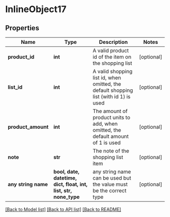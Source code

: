 # InlineObject17


## Properties
Name | Type | Description | Notes
------------ | ------------- | ------------- | -------------
**product_id** | **int** | A valid product id of the item on the shopping list | [optional] 
**list_id** | **int** | A valid shopping list id, when omitted, the default shopping list (with id 1) is used | [optional] 
**product_amount** | **int** | The amount of product units to add, when omitted, the default amount of 1 is used | [optional] 
**note** | **str** | The note of the shopping list item | [optional] 
**any string name** | **bool, date, datetime, dict, float, int, list, str, none_type** | any string name can be used but the value must be the correct type | [optional]

[[Back to Model list]](../README.md#documentation-for-models) [[Back to API list]](../README.md#documentation-for-api-endpoints) [[Back to README]](../README.md)



